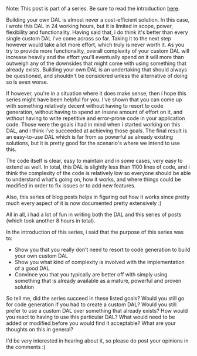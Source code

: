 Note: This post is part of a series.  Be sure to read the introduction <a href="http://davybrion.com/blog/2009/08/build-your-own-data-access-layer-series/">here</a>.

Building your own DAL is almost never a cost-efficient solution.  In this case, i wrote this DAL in 24 working hours, but it is limited in scope, power, flexibility and functionality.  Having said that, i do think it's better than every single custom DAL i've come across so far.  Taking it to the next step however would take a lot more effort, which truly is never worth it.  As you try to provide more functionality, overall complexity of your custom DAL will increase heavily and the effort you'll eventually spend on it will more than outweigh any of the downsides that might come with using something that already exists.  Building your own DAL is an undertaking that should always be questioned, and shouldn't be considered unless the alternative of doing so is even worse.

If however, you're in a situation where it does make sense, then i hope this series might have been helpful for you.  I've shown that you can come up with something relatively decent without having to resort to code generation, without having to spend an insane amount of effort on it, and without having to write repetitive and error-prone code in your application code.  Those were the goals i had in mind when i started working on this DAL, and i think i've succeeded at achieving those goals.  The final result is an easy-to-use DAL which is far from as powerful as already existing solutions, but it is pretty good for the scenario's where we intend to use this.

The code itself is clear, easy to maintain and in some cases, very easy to extend as well.  In total, this DAL is slightly less than 1100 lines of code, and i think the complexity of the code is relatively low so everyone should be able to understand what's going on, how it works, and where things could be modified in order to fix issues or to add new features.

Also, this series of blog posts helps in figuring out how it works since pretty much every aspect of it is now documented pretty extensively :)

All in all, i had a lot of fun in writing both the DAL and this series of posts (which took another 8 hours in total).  

In the introduction of this series, i said that the purpose of this series was to:

* Show you that you really don’t need to resort to code generation to build your own custom DAL
* Show you what kind of complexity is involved with the implementation of a good DAL
* Convince you that you typically are better off with simply using something that is already available as a mature, powerful and proven solution

So tell me, did the series succeed in these listed goals? Would you still go for code generation if you had to create a custom DAL? Would you still prefer to use a custom DAL over something that already exists? How would you react to having to use this particular DAL?  What would need to be added or modified before you would find it acceptable?  What are your thoughts on this in general?

I'd be very interested in hearing about it, so please do post your opinions in the comments :)

